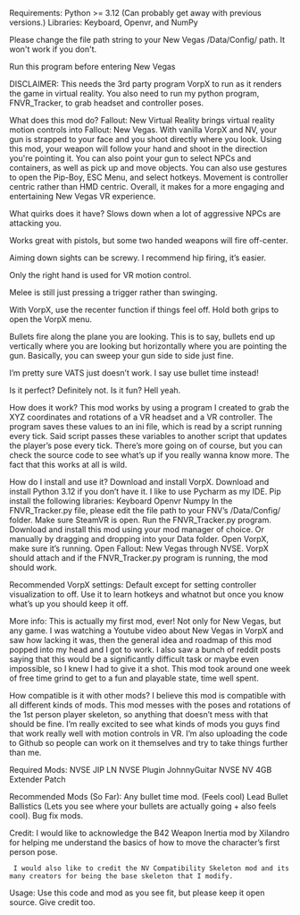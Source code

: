Requirements:
Python >= 3.12 (Can probably get away with previous versions.)
Libraries: Keyboard, Openvr, and NumPy

Please change the file path string to your New Vegas /Data/Config/ path.
It won't work if you don't.

Run this program before entering New Vegas

DISCLAIMER:
This needs the 3rd party program VorpX to run as it renders the game in virtual reality.
You also need to run my python program, FNVR_Tracker, to grab headset and controller poses.

What does this mod do?
Fallout: New Virtual Reality brings virtual reality motion controls into Fallout: New Vegas. With vanilla VorpX and NV, your gun is strapped to your face and you shoot directly where you look. Using this mod, your weapon will follow your hand and shoot in the direction you're pointing it. You can also point your gun to select NPCs and containers, as well as pick up and move objects. You can also use gestures to open the Pip-Boy, ESC Menu, and select hotkeys. Movement is controller centric rather than HMD centric. Overall, it makes for a more engaging and entertaining New Vegas VR experience.

What quirks does it have?
Slows down when a lot of aggressive NPCs are attacking you.

Works great with pistols, but some two handed weapons will fire off-center.

Aiming down sights can be screwy. I recommend hip firing, it’s easier.

Only the right hand is used for VR motion control.

Melee is still just pressing a trigger rather than swinging.

With VorpX, use the recenter function if things feel off. Hold both grips to open the VorpX menu.

Bullets fire along the plane you are looking. This is to say, bullets end up vertically where you are looking but horizontally where you are pointing the gun. Basically, you can sweep your gun side to side just fine.

I’m pretty sure VATS just doesn’t work. I say use bullet time instead!

Is it perfect? Definitely not. Is it fun? Hell yeah.

How does it work?
	This mod works by using a program I created to grab the XYZ coordinates and rotations of a VR headset and a VR controller. The program saves these values to an ini file, which is read by a script running every tick. Said script passes these variables to another script that updates the player’s pose every tick. There’s more going on of course, but you can check the source code to see what’s up if you really wanna know more. The fact that this works at all is wild.

How do I install and use it?
	Download and install VorpX.
	Download and install Python 3.12 if you don’t have it. I like to use Pycharm as my IDE.
	Pip install the following libraries:
	Keyboard
	Openvr
	Numpy
	In the FNVR_Tracker.py file, please edit the file path to your FNV’s /Data/Config/ folder.
	Make sure SteamVR is open.
	Run the FNVR_Tracker.py program.
	Download and install this mod using your mod manager of choice. Or manually by dragging and dropping into your Data folder.
	Open VorpX, make sure it’s running.
	Open Fallout: New Vegas through NVSE.
  VorpX should attach and if the FNVR_Tracker.py program is running, the mod should work.

Recommended VorpX settings:
	Default except for setting controller visualization to off. Use it to learn hotkeys and whatnot but once you know what’s up you should keep it off.

More info:
	This is actually my first mod, ever! Not only for New Vegas, but any game. I was watching a Youtube video about New Vegas in VorpX and saw how lacking it was, then the general idea and roadmap of this mod popped into my head and I got to work. I also saw a bunch of reddit posts saying that this would be a significantly difficult task or maybe even impossible, so I knew I had to give it a shot. This mod took around one week of free time grind to get to a fun and playable state, time well spent.

How compatible is it with other mods?
I believe this mod is compatible with all different kinds of mods. This mod messes with the poses and rotations of the 1st person player skeleton, so anything that doesn’t mess with that should be fine. I’m really excited to see what kinds of mods you guys find that work really well with motion controls in VR. I’m also uploading the code to Github so people can work on it themselves and try to take things further than me.

Required Mods:
	NVSE
	JIP LN NVSE Plugin
	JohnnyGuitar NVSE
	NV 4GB Extender Patch

Recommended Mods (So Far):
	Any bullet time mod. (Feels cool)
	Lead Bullet Ballistics (Lets you see where your bullets are actually going + also feels cool).
	Bug fix mods.

Credit:
	 I would like to acknowledge the B42 Weapon Inertia mod by Xilandro for helping me understand the basics of how to move the character’s first person pose.

	 I would also like to credit the NV Compatibility Skeleton mod and its many creators for being the base skeleton that I modify.

Usage:
	Use this code and mod as you see fit, but please keep it open source. Give credit too.
